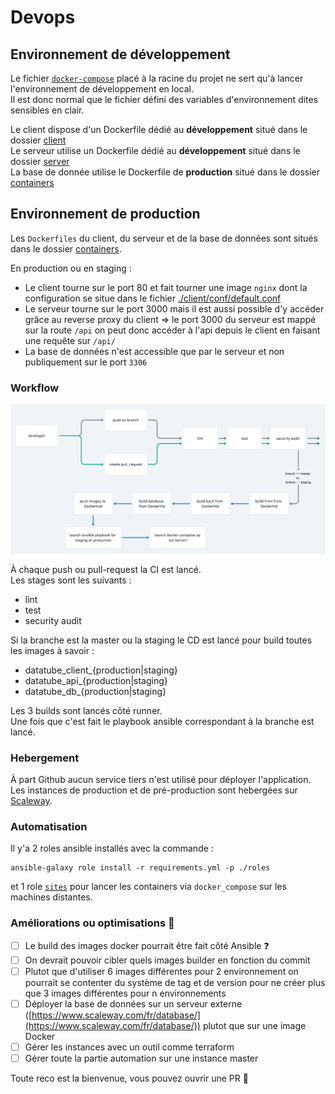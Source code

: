 # Devops

## Environnement de développement
Le fichier [`docker-compose`](./docker-compose.yml) placé à la racine du projet ne sert qu'à lancer l'environnement de développement en local.  
Il est donc normal que le fichier défini des variables d'environnement dites sensibles en clair.  

Le client dispose d'un Dockerfile dédié au **développement** situé dans le dossier [client](./client)  
Le serveur utilise un Dockerfile dédié au **développement** situé dans le dossier [server](./server)  
La base de donnée utilise le Dockerfile de **production** situé dans le dossier [containers](./containers)  

## Environnement de production

Les `Dockerfiles` du client, du serveur et de la base de données sont situés dans le dossier [containers](./containers).  
  
En production ou en staging :  
* Le client tourne sur le port 80  et fait tourner une image `nginx` dont la configuration se situe dans le fichier [./client/conf/default.conf](./client/conf/default.conf)
* Le serveur tourne sur le port 3000 mais il est aussi possible d'y accéder grâce au reverse proxy du client => le port 3000 du serveur est mappé sur la route `/api` on peut donc accéder à l'api depuis le client en faisant une requête sur `/api/`
* La base de données n'est accessible que par le serveur et non publiquement sur le port `3306`

### Workflow

![datatube repo](./docs/datatube-repo.png)

À chaque push ou pull-request la CI est lancé.  
Les stages sont les suivants :
  * lint
  * test 
  * security audit

Si la branche est la master ou la staging le CD est lancé pour build toutes les images à savoir :
  * datatube_client_{production|staging}
  * datatube_api_{production|staging}
  * datatube_db_{production|staging}
  
Les 3 builds sont lancés côté runner.  
Une fois que c'est fait le playbook ansible correspondant à la branche est lancé.

### Hebergement
À part Github aucun service tiers n'est utilisé pour déployer l'application.   
Les instances de production et de pré-production sont hebergées sur [Scaleway](https://www.scaleway.com/en/).  

### Automatisation
Il y'a 2 roles ansible installés avec la commande :
```
ansible-galaxy role install -r requirements.yml -p ./roles
```  
et 1 role [`sites`](./ansible/roles/sites) pour lancer les containers via `docker_compose` sur les machines distantes.  

### Améliorations ou optimisations :thinking:

* [ ] Le build des images docker pourrait être fait côté Ansible :question:
* [ ] On devrait pouvoir cibler quels images builder en fonction du commit 
* [ ] Plutot que d'utiliser 6 images différentes pour 2 environnement on pourrait se contenter du système de tag et de version pour ne créer plus que 3 images différentes pour n environnements
* [ ] Déployer la base de données sur un serveur externe ([https://www.scaleway.com/fr/database/](https://www.scaleway.com/fr/database/)) plutot que sur une image Docker
* [ ] Gérer les instances avec un outil comme terraform
* [ ] Gérer toute la partie automation sur une instance master

Toute reco est la bienvenue, vous pouvez ouvrir une PR :raised_hands:



